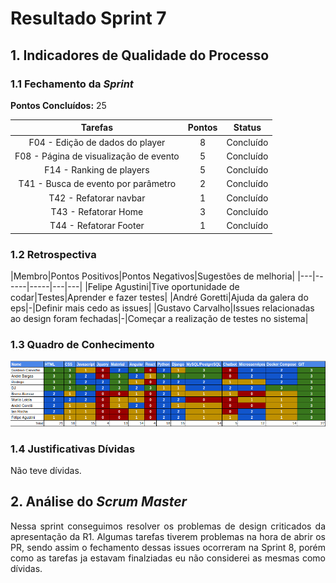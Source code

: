 # Resultado Sprint 7

## 1. Indicadores de Qualidade do Processo

### 1.1 Fechamento da _Sprint_

**Pontos Concluídos:** 25

| Tarefas | Pontos | Status |
|:-------:|:------:|:------:|
|F04 - Edição de dados do player |8|Concluído|
|F08 - Página de visualização de evento|5|Concluído|
|F14 - Ranking de players|5|Concluído|
|T41 - Busca de evento por parâmetro|2|Concluído|
|T42 - Refatorar navbar|1|Concluído|
|T43 - Refatorar Home|3|Concluído|
|T44 - Refatorar Footer|1|Concluído|



### 1.2 Retrospectiva

|Membro|Pontos Positivos|Pontos Negativos|Sugestões de melhoria|
|---|------|-----|---|---|
|Felipe Agustini|Tive oportunidade de codar|Testes|Aprender e fazer testes|
|André Goretti|Ajuda da galera do eps|-|Definir mais cedo as issues|
|Gustavo Carvalho|Issues relacionadas ao design foram fechadas|-|Começar a realização de testes no sistema|


### 1.3 Quadro de Conhecimento

![](./images/con_sprint6.png)

### 1.4 Justificativas Dívidas

Não teve dívidas.


## 2. Análise do _Scrum Master_

<p align="justify">Nessa sprint conseguimos resolver os problemas de design criticados da apresentação da R1. Algumas tarefas tiverem problemas na hora de abrir os PR, sendo assim o fechamento dessas issues ocorreram na Sprint 8, porém como as tarefas ja estavam finalziadas eu não considerei as mesmas como dívidas. </p>